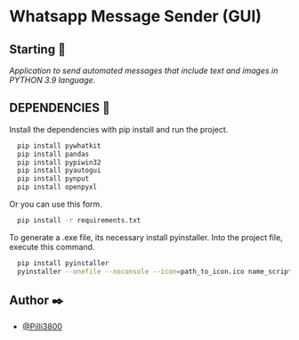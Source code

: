 # Whatsapp Message Sender (GUI)

## Starting 🚀
_Application to send automated messages that include text and images in PYTHON 3.9 language._

## DEPENDENCIES 🔧

Install the dependencies with pip install and run the project.

```bash
  pip install pywhatkit
  pip install pandas
  pip install pypiwin32
  pip install pyautogui
  pip install pynput
  pip install openpyxl
```
Or you can use this form.

```bash
  pip install -r requirements.txt
```

To generate a .exe file, its necessary install pyinstaller. Into the project file, execute this command.

```bash
  pip install pyinstaller
  pyinstaller --onefile --noconsole --icon=path_to_icon.ico name_script.py
```

## Author ✒️
- [@Pilli3800](https://www.github.com/Pilli3800)
